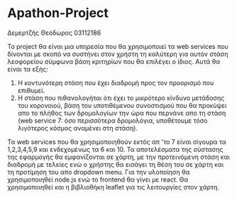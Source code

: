 # Apathon-Project
Δεμερτζής Θεόδωρος 03112186

Το project θα είναι μια υπηρεσία που θα χρησιμοποιεί τα web services που δίνονται με σκοπό να συστήνει στον χρήστη τη καλύτερη για αυτόν στάση λεοφορείου σύμφωνα βάση κριτηρίων που θα επιλέγει ο ίδιος. Αυτά θα είναι τα εξής:
1. Η κοντυνότερη στάση που έχει διαδρομή προς τον προορισμό που επιθυμεί.
2. Η στάση που πιθανολογήται ότι έχει το μικρότερο κίνδυνο μετάδοσης του κορονοιού, βάση του υποτιθέμενου συνοστισμού που θα προκύψει απο το πλήθος των δρομολογίων την ώρα που
περνάνε απο τη στάση (web service 7: όσο περισσότερα δρομολόγια, υποθέτουμε τόσο λιγότερος κόσμος αναμένει στη στάση).

Τα web services που θα χρησιμοποιηθούν εκτός απ 'το 7 είναι σίγουρα τα 1,2,3,4,5,9 και ενδεχομένως τα 6 και 10.
Τα αποτελέσματα της σύστασης της εφαρμογής θα εμφανίζονται σε χάρτη, με την προτεινόμενη στάση και διαδρομή με τελείες ενώ ο χρήστης θα εισάγει τη θέση του σε χάρτη και τη προτίμηση του απο dropdown menu.
Για την υλοποίηση θα χρησιμοποιηθεί node.js ενώ το frontend θα γίνει με react. Θα χρησιμοποιηθεί και η βιβλιοθήκη leaflet για τις λειτουργίες στον χάρτη.

